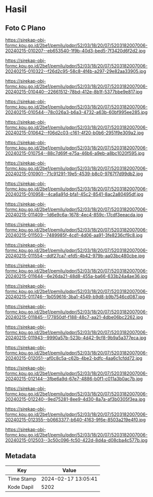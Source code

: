 # Hasil

## Foto C Plano

https://sirekap-obj-formc.kpu.go.id/2be1/pemilu/pdpr/52/03/18/20/07/5203182007006-20240215-010207--eb653540-1f9b-40d3-bed5-7f3420d6f2d2.jpg

https://sirekap-obj-formc.kpu.go.id/2be1/pemilu/pdpr/52/03/18/20/07/5203182007006-20240215-010322--f26d2c95-58c8-4f4b-a297-29e82aa33905.jpg

https://sirekap-obj-formc.kpu.go.id/2be1/pemilu/pdpr/52/03/18/20/07/5203182007006-20240215-010440--22661512-78bd-412e-8b1f-5377bbe9e817.jpg

https://sirekap-obj-formc.kpu.go.id/2be1/pemilu/pdpr/52/03/18/20/07/5203182007006-20240215-010544--78c026a3-b6a3-4732-a63b-60bf995ee285.jpg

https://sirekap-obj-formc.kpu.go.id/2be1/pemilu/pdpr/52/03/18/20/07/5203182007006-20240215-010642--f06d2c03-c161-4f20-b0b6-2951f9e309a2.jpg

https://sirekap-obj-formc.kpu.go.id/2be1/pemilu/pdpr/52/03/18/20/07/5203182007006-20240215-010754--88c7d69f-e75a-46b6-a9eb-a8bc1020f595.jpg

https://sirekap-obj-formc.kpu.go.id/2be1/pemilu/pdpr/52/03/18/20/07/5203182007006-20240215-010901--71c91291-19e5-4539-b8c0-9767f7d99db2.jpg

https://sirekap-obj-formc.kpu.go.id/2be1/pemilu/pdpr/52/03/18/20/07/5203182007006-20240215-010958--4ca6a91d-bfa1-45c2-8541-8ac2a80495df.jpg

https://sirekap-obj-formc.kpu.go.id/2be1/pemilu/pdpr/52/03/18/20/07/5203182007006-20240215-011409--1d6e9c6a-1678-4ec4-859c-17cdf3eeacda.jpg

https://sirekap-obj-formc.kpu.go.id/2be1/pemilu/pdpr/52/03/18/20/07/5203182007006-20240215-011503--7489985f-4cd1-4d06-aa91-3fe8236cf9c8.jpg

https://sirekap-obj-formc.kpu.go.id/2be1/pemilu/pdpr/52/03/18/20/07/5203182007006-20240215-011554--ddf27ca7-efd5-4b42-979b-aa03bc480cbe.jpg

https://sirekap-obj-formc.kpu.go.id/2be1/pemilu/pdpr/52/03/18/20/07/5203182007006-20240215-011644--6e26da21-48d8-455a-ba66-633b24a4ae36.jpg

https://sirekap-obj-formc.kpu.go.id/2be1/pemilu/pdpr/52/03/18/20/07/5203182007006-20240215-011746--1b059616-3ba1-4549-b9d8-b9b7546cd087.jpg

https://sirekap-obj-formc.kpu.go.id/2be1/pemilu/pdpr/52/03/18/20/07/5203182007006-20240215-011845--177850df-f188-48c7-aa21-4dbe06bc2262.jpg

https://sirekap-obj-formc.kpu.go.id/2be1/pemilu/pdpr/52/03/18/20/07/5203182007006-20240215-011943--9990a57b-523b-4d42-9cf8-9b9a5a377eca.jpg

https://sirekap-obj-formc.kpu.go.id/2be1/pemilu/pdpr/52/03/18/20/07/5203182007006-20240215-012051--af0c8c5a-c62b-4be2-bdfc-4aa6c1cfdd72.jpg

https://sirekap-obj-formc.kpu.go.id/2be1/pemilu/pdpr/52/03/18/20/07/5203182007006-20240215-012144--3fbe6a9d-67e7-4886-b0f1-c011a3b0ac7b.jpg

https://sirekap-obj-formc.kpu.go.id/2be1/pemilu/pdpr/52/03/18/20/07/5203182007006-20240215-012240--9ed75281-8ee9-4d30-8a7a-af3b0305f3ea.jpg

https://sirekap-obj-formc.kpu.go.id/2be1/pemilu/pdpr/52/03/18/20/07/5203182007006-20240215-012355--b0663377-b640-4163-9f6e-8503a219e4f0.jpg

https://sirekap-obj-formc.kpu.go.id/2be1/pemilu/pdpr/52/03/18/20/07/5203182007006-20240215-012503--3c50c096-fc50-422d-8d4a-d08cba4c577b.jpg


## Metadata

| Key        | Value               |
| ---------- | ------------------- |
| Time Stamp | 2024-02-17 13:05:41 |
| Kode Dapil | 5202                |



